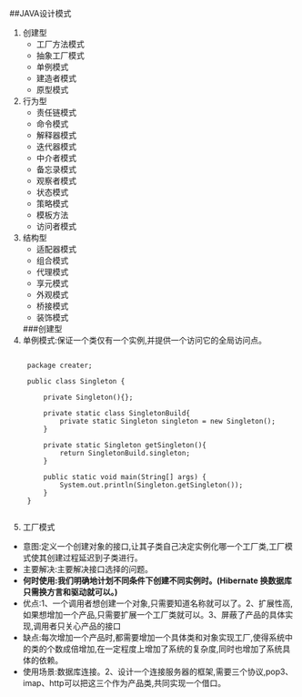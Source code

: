 ##JAVA设计模式
1. 创建型<ul><li>工厂方法模式<li>抽象工厂模式</li><li>单例模式</li><li>建造者模式</li><li>原型模式</li></li></ul>
2. 行为型<ul><li>责任链模式</li><li>命令模式</li><li>解释器模式</li><li>迭代器模式</li><li>中介者模式</li><li>备忘录模式</li><li>观察者模式</li><li>状态模式</li><li>策略模式</li><li>模板方法</li><li>访问者模式</li></ul>
3. 结构型<ul><li>适配器模式</li><li>组合模式</li><li>代理模式</li><li>享元模式</li><li>外观模式</li><li>桥接模式</li><li>装饰模式</li></ul>
###创建型
1. 单例模式:保证一个类仅有一个实例,并提供一个访问它的全局访问点。
	<pre><code>
	package creater;
	
	public class Singleton {
		
		private Singleton(){};
		
		private static class SingletonBuild{
			private static Singleton singleton = new Singleton();
		}
		
		private static Singleton getSingleton(){
			return SingletonBuild.singleton;
		}
		
		public static void main(String[] args) {
			System.out.println(Singleton.getSingleton());
		}
	}
	</code></pre>
2. 工厂模式
<ul><li>意图:定义一个创建对象的接口,让其子类自己决定实例化哪一个工厂类,工厂模式使其创建过程延迟到子类进行。</li><li>主要解决:主要解决接口选择的问题。<li><span style='font-weight:bold'>何时使用:我们明确地计划不同条件下创建不同实例时。(Hibernate 换数据库只需换方言和驱动就可以。)</span></li></li><li>优点:1、一个调用者想创建一个对象,只需要知道名称就可以了。2、扩展性高,如果想增加一个产品,只需要扩展一个工厂类就可以。3、屏蔽了产品的具体实现,调用者只关心产品的接口</li><li>缺点:每次增加一个产品时,都需要增加一个具体类和对象实现工厂,使得系统中的类的个数成倍增加,在一定程度上增加了系统的复杂度,同时也增加了系统具体的依赖。</li><li>使用场景:数据库连接。2、设计一个连接服务器的框架,需要三个协议,pop3、imap、http可以把这三个作为产品类,共同实现一个借口。</li></ul>